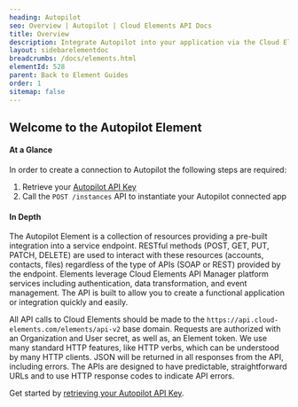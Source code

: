 ```yaml
---
heading: Autopilot
seo: Overview | Autopilot | Cloud Elements API Docs
title: Overview
description: Integrate Autopilot into your application via the Cloud Elements APIs.
layout: sidebarelementdoc
breadcrumbs: /docs/elements.html
elementId: 528
parent: Back to Element Guides
order: 1
sitemap: false
---
```


## Welcome to the Autopilot Element


#### At a Glance

In order to create a connection to Autopilot the following steps are required:

1. Retrieve your [Autopilot API Key](autopilot-endpoint-setup.html)
2. Call the `POST /instances` API to instantiate your Autopilot connected app

#### In Depth

The Autopilot Element is a collection of resources providing a pre-built integration into a service endpoint. RESTful methods (POST, GET, PUT, PATCH, DELETE) are used to interact with these resources (accounts, contacts, files) regardless of the type of APIs (SOAP or REST) provided by the endpoint. Elements leverage Cloud Elements API Manager platform services including authentication, data transformation, and event management.  The API is built to allow you to create a functional application or integration quickly and easily.

All API calls to Cloud Elements should be made to the `https://api.cloud-elements.com/elements/api-v2` base domain. Requests are authorized with an Organization and User secret, as well as, an Element token.  We use many standard HTTP features, like HTTP verbs, which can be understood by many HTTP clients. JSON will be returned in all responses from the API, including errors. The APIs are designed to have predictable, straightforward URLs and to use HTTP response codes to indicate API errors.

Get started by [retrieving your Autopilot API Key](autopilot-endpoint-setup.html).
